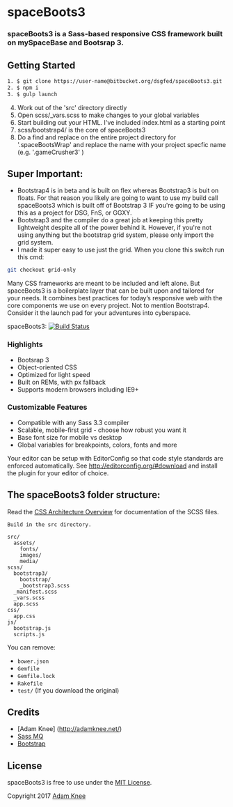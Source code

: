 spaceBoots3
=========

### spaceBoots3 is a Sass-based responsive CSS framework built on mySpaceBase and Bootsrap 3.


## Getting Started
```sh
1. $ git clone https://user-name@bitbucket.org/dsgfed/spaceBoots3.git
2. $ npm i
3. $ gulp launch
```
4. Work out of the 'src' directory directly
5. Open scss/_vars.scss to make changes to your global variables
6. Start building out your HTML. I've included index.html as a starting point
7. scss/bootstrap4/ is the core of spaceBoots3
8. Do a find and replace on the entire project directory for '.spaceBootsWrap' and replace the name with your project specfic name (e.g. '.gameCrusher3' )

## Super Important:

* Bootstrap4 is in beta and is built on flex whereas Bootstrap3 is buit on floats. For that reason you likely are going to want to use my build call spaceBoots3 which is built off of Bootstrap 3 IF you're going to be using this as a project for DSG, FnS, or GGXY. 
* Bootstrap3 and the compiler do a great job at keeping this pretty lightweight despite all of the power behind it. However, if you're not using anything but the bootstrap grid system, please only import the grid system.
* I made it super easy to use just the grid. When you clone this switch run this cmd:
```sh
git checkout grid-only
```

Many CSS frameworks are meant to be included and left alone. But spaceBoots3 is a boilerplate layer that can be built upon and tailored for your needs. It combines best practices for today’s responsive web with the core components we use on every project. Not to mention Bootstrap4. Consider it the launch pad for your adventures into cyberspace.

spaceBoots3:
[![Build Status](https://img.shields.io/travis/space150/spaceBase.svg?style=flat-square)](https://travis-ci.org/space150/spaceBase)

### Highlights

* Bootsrap 3
* Object-oriented CSS
* Optimized for light speed
* Built on REMs, with px fallback
* Supports modern browsers including IE9+

### Customizable Features

* Compatible with any Sass 3.3 compiler
* Scalable, mobile-first grid - choose how robust you want it
* Base font size for mobile vs desktop
* Global variables for breakpoints, colors, fonts and more

Your editor can be setup with EditorConfig so that code style standards are enforced automatically. See http://editorconfig.org/#download and install the plugin for your editor of choice.

## The spaceBoots3 folder structure:

Read the [CSS Architecture Overview](src/scss/README.md) for documentation of the SCSS files.

```
Build in the src directory. 

src/
  assets/
    fonts/
    images/
    media/
scss/
  bootstrap3/
    bootstrap/
    _bootstrap3.scss
  _manifest.scss
  _vars.scss
  app.scss
css/
  app.css
js/
  bootstrap.js
  scripts.js
```

You can remove:
- `bower.json`
- `Gemfile`
- `Gemfile.lock`
- `Rakefile`
- `test/`
(If you download the original)

## Credits

* [Adam Knee] (http://adamknee.net/)
* [Sass MQ](https://github.com/sass-mq/sass-mq)
* [Bootstrap](http://getbootstrap.com)

## License

spaceBoots3 is free to use under the [MIT License](LICENSE.md).

Copyright 2017 [Adam Knee](http://www.adamknee.net)
